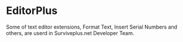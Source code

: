 # EditorPlus
Some of text editor extensions, Format Text, Insert Serial Numbers and others, are userd in Surviveplus.net Developer Team.
